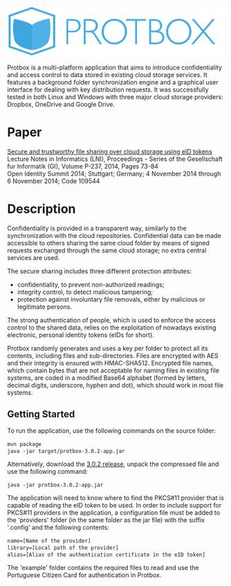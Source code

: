 ![Logo](src/main/resources/com/edduarte/protbox/splash.png)

Protbox is a multi-platform application that aims to introduce confidentiality and access control to data stored in existing cloud storage services. It features a background folder synchronization engine and a graphical user interface for dealing with key distribution requests. It was successfully tested in both Linux and Windows with three major cloud storage providers: Dropbox, OneDrive and Google Drive.

# Paper
[Secure and trustworthy file sharing over cloud storage using eID tokens](http://arxiv.org/abs/1501.03139)  
Lecture Notes in Informatics (LNI), Proceedings - Series of the Gesellschaft fur Informatik (GI), Volume P-237, 2014, Pages 73-84  
Open Identity Summit 2014; Stuttgart; Germany; 4 November 2014 through 6 November 2014; Code 109544

# Description
Confidentiality is provided in a transparent way, similarly to the synchronization with the cloud repositories. Confidential data can be made accessible to others sharing the same cloud folder by means of signed requests exchanged through the same cloud storage; no extra central services are used.

The secure sharing includes three different protection attributes:
- confidentiality, to prevent non-authorized readings;
- integrity control, to detect malicious tampering;
- protection against involuntary file removals, either by malicious or legitimate persons.

The strong authentication of people, which is used to enforce the access control to the shared data, relies on the exploitation of nowadays existing electronic, personal identity tokens (eIDs for short).

Protbox randomly generates and uses a key per folder to protect all its contents, including files and sub-directories. Files are encrypted with AES and their integrity is ensured with HMAC-SHA512. Encrypted file names, which contain bytes that are not acceptable for naming files in existing file systems, are coded in a modified Base64 alphabet (formed by letters, decimal digits, underscore, hyphen and dot), which should work in most file systems.

## Getting Started
To run the application, use the following commands on the source folder:

```
mvn package
java -jar target/protbox-3.0.2-app.jar
```

Alternatively, download the [3.0.2 release](https://github.com/edduarte/protbox/releases/tag/3.0.2), unpack the compressed file and use the following command:

```
java -jar protbox-3.0.2-app.jar
```

The application will need to know where to find the PKCS#11 provider that is capable of reading the eID token to be used. In order to include support for PKCS#11 providers in the application, a configuration file must be added to the 'providers' folder (in the same folder as the jar file) with the suffix '.config' and the following contents:

```
name=[Name of the provider]
library=[Local path of the provider]
alias=[Alias of the authentication certificate in the eID token]
```

The 'example' folder contains the required files to read and use the Portuguese Citizen Card for authentication in Protbox.
